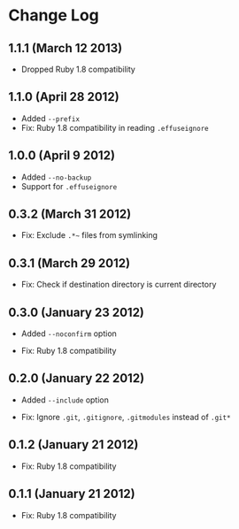 # Change Log

## 1.1.1 (March 12 2013)

 * Dropped Ruby 1.8 compatibility

## 1.1.0 (April 28 2012)

 * Added `--prefix`
 * Fix: Ruby 1.8 compatibility in reading `.effuseignore`

## 1.0.0 (April  9 2012)

 * Added `--no-backup`
 * Support for `.effuseignore`

## 0.3.2 (March 31 2012)

 * Fix: Exclude `.*~` files from symlinking

## 0.3.1 (March 29 2012)

 * Fix: Check if destination directory is current directory

## 0.3.0 (January 23 2012)

 * Added `--noconfirm` option

 * Fix: Ruby 1.8 compatibility

## 0.2.0 (January 22 2012)

 * Added `--include` option

 * Fix: Ignore `.git`, `.gitignore`, `.gitmodules` instead of `.git*`

## 0.1.2 (January 21 2012)

 * Fix: Ruby 1.8 compatibility

## 0.1.1 (January 21 2012)

 * Fix: Ruby 1.8 compatibility
